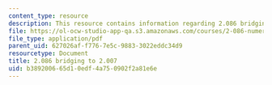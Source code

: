 ```yaml
---
content_type: resource
description: This resource contains information regarding 2.086 bridging to 2.007.
file: https://ol-ocw-studio-app-qa.s3.amazonaws.com/courses/2-086-numerical-computation-for-mechanical-engineers-fall-2012/b389200665d10edf4a750902f2a81e6e_MIT2_086F12_lec_2007bridge.pdf
file_type: application/pdf
parent_uid: 627026af-f776-7e5c-9883-3022eddc34d9
resourcetype: Document
title: 2.086 bridging to 2.007
uid: b3892006-65d1-0edf-4a75-0902f2a81e6e
---
```

